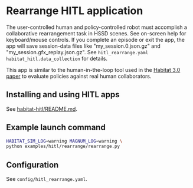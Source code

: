 # Rearrange HITL application

The user-controlled human and policy-controlled robot must accomplish a collaborative rearrangement task in HSSD scenes. See on-screen help for keyboard/mouse controls. If you complete an episode or exit the app, the app will save session-data files like "my_session.0.json.gz" and "my_session.gfx_replay.json.gz". See `hitl_rearrange.yaml habitat_hitl.data_collection` for details.

This app is similar to the human-in-the-loop tool used in the [Habitat 3.0 paper](https://arxiv.org/abs/2310.13724) to evaluate policies against real human collaborators.

## Installing and using HITL apps
See [habitat-hitl/README.md](../../../habitat-hitl/README.md).

## Example launch command

```bash
HABITAT_SIM_LOG=warning MAGNUM_LOG=warning \
python examples/hitl/rearrange/rearrange.py
```

## Configuration
See `config/hitl_rearrange.yaml`.
